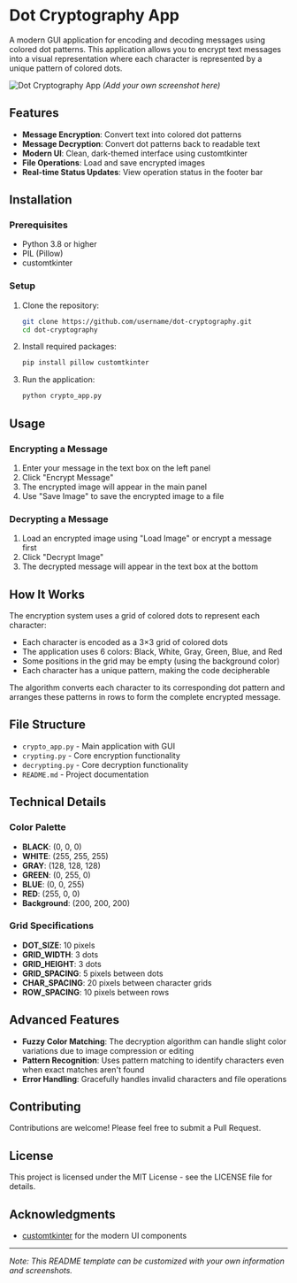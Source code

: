 # Dot Cryptography App

A modern GUI application for encoding and decoding messages using colored dot patterns. This application allows you to encrypt text messages into a visual representation where each character is represented by a unique pattern of colored dots.

![Dot Cryptography App](https://github.com/username/dot-cryptography/assets/screenshot.png) *(Add your own screenshot here)*

## Features

- **Message Encryption**: Convert text into colored dot patterns
- **Message Decryption**: Convert dot patterns back to readable text
- **Modern UI**: Clean, dark-themed interface using customtkinter
- **File Operations**: Load and save encrypted images
- **Real-time Status Updates**: View operation status in the footer bar

## Installation

### Prerequisites

- Python 3.8 or higher
- PIL (Pillow)
- customtkinter

### Setup

1. Clone the repository:
   ```bash
   git clone https://github.com/username/dot-cryptography.git
   cd dot-cryptography
   ```

2. Install required packages:
   ```bash
   pip install pillow customtkinter
   ```

3. Run the application:
   ```bash
   python crypto_app.py
   ```

## Usage

### Encrypting a Message

1. Enter your message in the text box on the left panel
2. Click "Encrypt Message"
3. The encrypted image will appear in the main panel
4. Use "Save Image" to save the encrypted image to a file

### Decrypting a Message

1. Load an encrypted image using "Load Image" or encrypt a message first
2. Click "Decrypt Image"
3. The decrypted message will appear in the text box at the bottom

## How It Works

The encryption system uses a grid of colored dots to represent each character:

- Each character is encoded as a 3×3 grid of colored dots
- The application uses 6 colors: Black, White, Gray, Green, Blue, and Red
- Some positions in the grid may be empty (using the background color)
- Each character has a unique pattern, making the code decipherable

The algorithm converts each character to its corresponding dot pattern and arranges these patterns in rows to form the complete encrypted message.

## File Structure

- `crypto_app.py` - Main application with GUI
- `crypting.py` - Core encryption functionality
- `decrypting.py` - Core decryption functionality
- `README.md` - Project documentation

## Technical Details

### Color Palette

- **BLACK**: (0, 0, 0)
- **WHITE**: (255, 255, 255)
- **GRAY**: (128, 128, 128)
- **GREEN**: (0, 255, 0)
- **BLUE**: (0, 0, 255)
- **RED**: (255, 0, 0)
- **Background**: (200, 200, 200)

### Grid Specifications

- **DOT_SIZE**: 10 pixels
- **GRID_WIDTH**: 3 dots
- **GRID_HEIGHT**: 3 dots
- **GRID_SPACING**: 5 pixels between dots
- **CHAR_SPACING**: 20 pixels between character grids
- **ROW_SPACING**: 10 pixels between rows

## Advanced Features

- **Fuzzy Color Matching**: The decryption algorithm can handle slight color variations due to image compression or editing
- **Pattern Recognition**: Uses pattern matching to identify characters even when exact matches aren't found
- **Error Handling**: Gracefully handles invalid characters and file operations

## Contributing

Contributions are welcome! Please feel free to submit a Pull Request.

## License

This project is licensed under the MIT License - see the LICENSE file for details.

## Acknowledgments

- [customtkinter](https://github.com/TomSchimansky/CustomTkinter) for the modern UI components

---

*Note: This README template can be customized with your own information and screenshots.*
